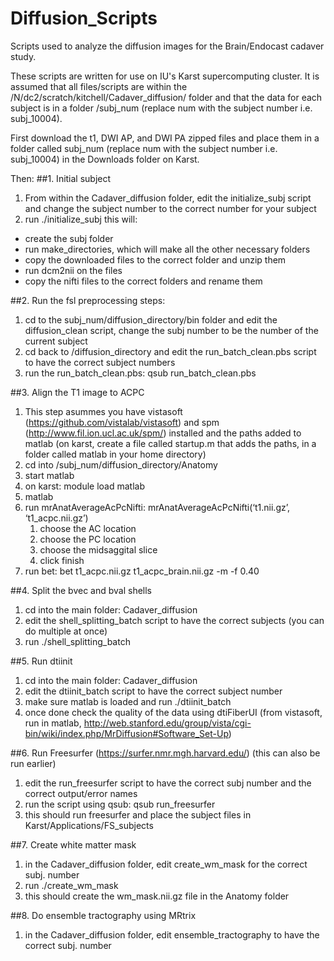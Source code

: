 # Diffusion_Scripts
Scripts used to analyze the diffusion images for the Brain/Endocast cadaver study.

These scripts are written for use on IU's Karst supercomputing cluster.
It is assumed that all files/scripts are within the /N/dc2/scratch/kitchell/Cadaver_diffusion/ folder 
and that the data for each subject is in a folder /subj_num (replace num with the subject number i.e. subj_10004). 

First download the t1, DWI AP, and DWI PA zipped files and place them in a folder called
subj_num (replace num with the subject number i.e. subj_10004) in the Downloads folder on Karst.

Then:
##1. Initial subject
1. From within the Cadaver_diffusion folder, edit the initialize_subj script and change the subject number to the correct number for your subject
2. run ./initialize_subj
this will:
- create the subj folder 
- run make_directories, which will make all the other necessary folders
- copy the downloaded files to the correct folder and unzip them
- run dcm2nii on the files
- copy the nifti files to the correct folders and rename them
  
##2. Run the fsl preprocessing steps:
1. cd to the subj_num/diffusion_directory/bin folder and edit the diffusion_clean script, change the subj number to be the number of the current subject
2. cd back to /diffusion_directory and edit the run_batch_clean.pbs script to have the correct subject numbers
3. run the run_batch_clean.pbs: qsub run_batch_clean.pbs
  
##3. Align the T1 image to ACPC
1. This step asummes you have vistasoft (https://github.com/vistalab/vistasoft) and spm (http://www.fil.ion.ucl.ac.uk/spm/) installed and the paths added to matlab (on karst, create a file called startup.m that adds the paths, in a folder called matlab in your home directory)
2. cd into /subj_num/diffusion_directory/Anatomy
3. start matlab 
  1. on karst: module load matlab
  2.  matlab
4. run mrAnatAverageAcPcNifti: mrAnatAverageAcPcNifti(‘t1.nii.gz’, ‘t1_acpc.nii.gz’)
      1. choose the AC location
      2. choose the PC location
      3. choose the midsaggital slice
      4. click finish
5. run bet: bet t1_acpc.nii.gz t1_acpc_brain.nii.gz -m -f 0.40
  
##4. Split the bvec and bval shells
1. cd into the main folder: Cadaver_diffusion
2. edit the shell_splitting_batch script to have the correct subjects (you can do multiple at once)
3. run ./shell_splitting_batch
  
##5. Run dtiinit
1. cd into the main folder: Cadaver_diffusion
2.  edit the dtiinit_batch script to have the correct subject number
3.  make sure matlab is loaded and run ./dtiinit_batch
4.  once done check the quality of the data using dtiFiberUI (from vistasoft, run in matlab, http://web.stanford.edu/group/vista/cgi-bin/wiki/index.php/MrDiffusion#Software_Set-Up)

##6. Run Freesurfer (https://surfer.nmr.mgh.harvard.edu/) (this can also be run earlier)
1. edit the run_freesurfer script to have the correct subj number and the correct output/error names
2. run the script using qsub: qsub run_freesurfer
3. this should run freesurfer and place the subject files in Karst/Applications/FS_subjects
  
##7. Create white matter mask
1. in the Cadaver_diffusion folder, edit create_wm_mask for the correct subj. number
2. run ./create_wm_mask
3. this should create the wm_mask.nii.gz file in the Anatomy folder

##8. Do ensemble tractography using MRtrix
1. in the Cadaver_diffusion folder, edit ensemble_tractography to have the correct subj. number

